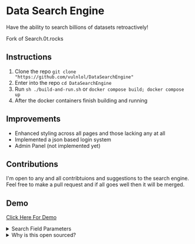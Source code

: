 # Data Search Engine
 
Have the ability to search billions of datasets retroactively!

Fork of Search.0t.rocks

## Instructions
1. Clone the repo `git clone "https://github.com/vulnlol/DataSearchEngine"`
2. Enter into the repo `cd DataSearchEngine`
3. Run `sh ./build-and-run.sh` or `docker compose build; docker compose up`
4. After the docker containers finish building and running 
## Improvements
- Enhanced styling across all pages and those lacking any at all
- Implemented a json based login system
- Admin Panel (not implemented yet)


## Contributions
I'm open to any and all contribtuions and suggestions to the search engine. Feel free to make a pull request and if all goes well then it will be merged.

## Demo
[Click Here For Demo](https://search.vuln.lol)


<details><summary>Search Field Parameters</summary><br>
* Accuracy Radius
* Address
* ASN
* ASN Org
* Auto Body
* Auto Class
* Auto Make
* Auto Model
* Auto Year
* Birth Year
* Birth Month
* Birthday
* City
* Continent
* Country
* DOB
* Domain
* Emails
* Ethnicity
* FirstName
* MiddleName
* Gender
* Income
* IPs
* LastName
* LatLong
* Line
* Links
* Location
* Notes
* Party
* Passwords
* Phone Numbers
* Photos
* Source
* State
* Usernames
* VIN
* Zip Code
* VRN
* SSN
* License Number
* Debit Number
* Debit Expiration
* Debit Pin
* Credit Number
* Credit Expiration
* Credit Pin
* Passport Number
* Military ID
* Bank Account Numbers
* Schools Attended
* Certifications
</details>


<details>
<summary>Why is this open sourced?</summary>
<br>

Originally, I had not planned to open source this project. However, a turn of events has led me to reconsider this decision. A former collaborator, who was part of the project but did not contribute to the backend development, coding, or design—areas where I exclusively worked—began to show an unexpected interest in the detailed setup and operation of the project just before their departure. They did not contribute any suggestions or code during their time with the project.

Their inquiries intensified suddenly, focusing on how to get the project started, where the problems in the original code were, and how various components were supposed to function. This occurred despite the known issues with the original version hosted at searchl.0t.rocks, which included a non-functional wallet system and broken setup scripts.

After they left, I learned through mutual contacts at a convention that they were attempting to sell the project. Given these circumstances, I have decided to open source the project to protect its integrity and ensure that its use aligns with my terms and conditions. This decision is meant to reflect the true scope of my contributions and safeguard the project's original vision.

Was going to call it valor intelligence search engine if you are wondering what the names are in the various pages.
</details>


